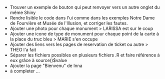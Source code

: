 - Trouver un exemple de bouton qui peut renvoyer vers un autre onglet du même Shiny
- Rendre lisible le code dans l'ui comme dans les exemples Notre Dame de Fourvière et Musée de l'Illusion, et corriger les fautes.
- Ajouter une photo pour chaque monument > LARISSA est sur le coup
- Ajouter une icone de type de monument pour chaque point de la carte à la place du truc bleu > MARIE s'en occupe
- Ajouter des liens vers les pages de reservation de ticket ou autre > THEO l'a fait
- Séparer les fichiers possibles en plusieurs fichiers .R et faire référence à eux grâce à source()$value
- Ajouter la page "Bienvenu" de Inna
- à completer ...
